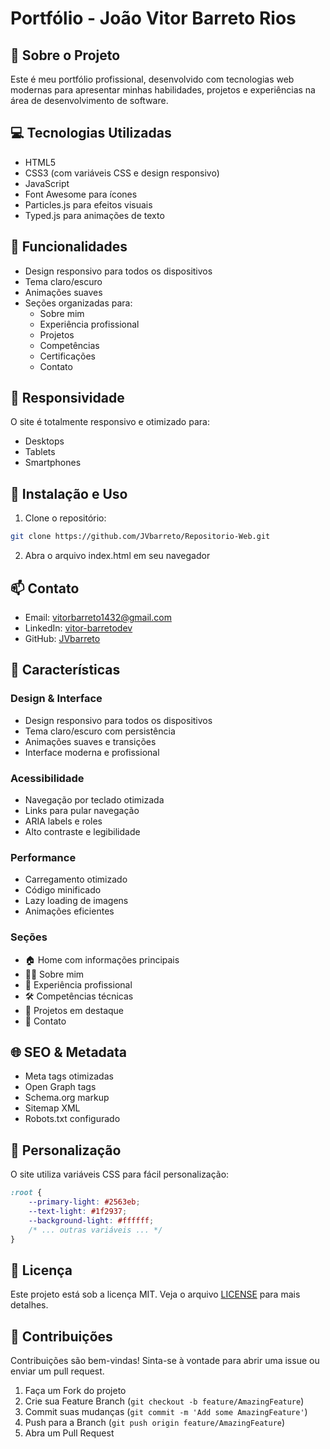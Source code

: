# Portfólio - João Vitor Barreto Rios

## 🚀 Sobre o Projeto

Este é meu portfólio profissional, desenvolvido com tecnologias web modernas para apresentar minhas habilidades, projetos e experiências na área de desenvolvimento de software.

## 💻 Tecnologias Utilizadas

- HTML5
- CSS3 (com variáveis CSS e design responsivo)
- JavaScript
- Font Awesome para ícones
- Particles.js para efeitos visuais
- Typed.js para animações de texto

## 🎯 Funcionalidades

- Design responsivo para todos os dispositivos
- Tema claro/escuro
- Animações suaves
- Seções organizadas para:
  - Sobre mim
  - Experiência profissional
  - Projetos
  - Competências
  - Certificações
  - Contato

## 📱 Responsividade

O site é totalmente responsivo e otimizado para:
- Desktops
- Tablets
- Smartphones

## 🔧 Instalação e Uso

1. Clone o repositório:
```bash
git clone https://github.com/JVbarreto/Repositorio-Web.git
```

2. Abra o arquivo index.html em seu navegador

## 📫 Contato

- Email: vitorbarreto1432@gmail.com
- LinkedIn: [vitor-barretodev](https://www.linkedin.com/in/vitor-barretodev)
- GitHub: [JVbarreto](https://github.com/JVbarreto)

## 🌟 Características

### Design & Interface
- Design responsivo para todos os dispositivos
- Tema claro/escuro com persistência
- Animações suaves e transições
- Interface moderna e profissional

### Acessibilidade
- Navegação por teclado otimizada
- Links para pular navegação
- ARIA labels e roles
- Alto contraste e legibilidade

### Performance
- Carregamento otimizado
- Código minificado
- Lazy loading de imagens
- Animações eficientes

### Seções
- 🏠 Home com informações principais
- 👨‍💻 Sobre mim
- 💼 Experiência profissional
- 🛠️ Competências técnicas
- 🚀 Projetos em destaque
- 📱 Contato

## 🌐 SEO & Metadata

- Meta tags otimizadas
- Open Graph tags
- Schema.org markup
- Sitemap XML
- Robots.txt configurado

## 🎨 Personalização

O site utiliza variáveis CSS para fácil personalização:
```css
:root {
    --primary-light: #2563eb;
    --text-light: #1f2937;
    --background-light: #ffffff;
    /* ... outras variáveis ... */
}
```

## 📄 Licença

Este projeto está sob a licença MIT. Veja o arquivo [LICENSE](LICENSE) para mais detalhes.

## 🤝 Contribuições

Contribuições são bem-vindas! Sinta-se à vontade para abrir uma issue ou enviar um pull request.

1. Faça um Fork do projeto
2. Crie sua Feature Branch (`git checkout -b feature/AmazingFeature`)
3. Commit suas mudanças (`git commit -m 'Add some AmazingFeature'`)
4. Push para a Branch (`git push origin feature/AmazingFeature`)
5. Abra um Pull Request